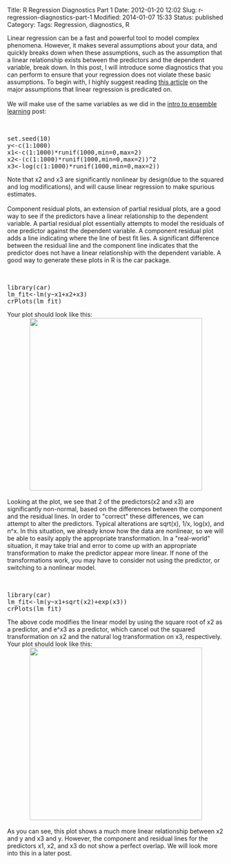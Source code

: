 Title: R Regression Diagnostics Part 1
Date: 2012-01-20 12:02
Slug: r-regression-diagnostics-part-1
Modified: 2014-01-07 15:33
Status: published
Category: 
Tags: Regression, diagnostics, R


<div class='post'>
Linear regression can be a fast and powerful tool to model complex phenomena. However, it makes several assumptions about your data, and quickly breaks down when these assumptions, such as the assumption that a linear relationship exists between the predictors and the dependent variable, break down. In this post, I will introduce some diagnostics that you can perform to ensure that your regression does not violate these basic assumptions. To begin with, I highly suggest reading <a href="http://www.duke.edu/~rnau/testing.htm">this article</a> on the major assumptions that linear regression is predicated on.<br/><br/> We will make use of the same variables as we did in the <a href="http://viksalgorithms.blogspot.com/2012/01/intro-to-ensemble-learning-in-r.html">intro to ensemble learning</a> post:<br/><br/> <pre><br />set.seed(10)<br />y<-c(1:1000)<br />x1<-c(1:1000)*runif(1000,min=0,max=2)<br />x2<-(c(1:1000)*runif(1000,min=0,max=2))^2<br />x3<-log(c(1:1000)*runif(1000,min=0,max=2))<br /></pre> Note that x2 and x3 are significantly nonlinear by design(due to the squared and log modifications), and will cause linear regression to make spurious estimates.<br/><br/> Component residual plots, an extension of partial residual plots, are a good way to see if the predictors have a linear relationship to the dependent variable. A partial residual plot essentially attempts to model the residuals of one predictor against the dependent variable. A component residual plot adds a line indicating where the line of best fit lies. A significant difference between the residual line and the component line indicates that the predictor does not have a linear relationship with the dependent variable. A good way to generate these plots in R is the car package.<br/><br/> <pre><br />library(car)<br />lm_fit<-lm(y~x1+x2+x3)<br />crPlots(lm_fit)<br /></pre> Your plot should look like this: <div class="separator" style="clear: both; text-align: center;"><a href="http://3.bp.blogspot.com/-CclCuFhXsuA/TxnDKGAXCxI/AAAAAAAAABw/Glk3q3Mc9fM/s1600/crplots.png" imageanchor="1" style="margin-left:1em; margin-right:1em"><img border="0" height="400" width="400" src="http://3.bp.blogspot.com/-CclCuFhXsuA/TxnDKGAXCxI/AAAAAAAAABw/Glk3q3Mc9fM/s400/crplots.png" /></a></div> <br/> Looking at the plot, we see that 2 of the predictors(x2 and x3) are significantly non-normal, based on the differences between the component and the residual lines. In order to "correct" these differences, we can attempt to alter the predictors. Typical alterations are sqrt(x), 1/x, log(x), and n^x. In this situation, we already know how the data are nonlinear, so we will be able to easily apply the appropriate transformation. In a "real-world" situation, it may take trial and error to come up with an appropriate transformation to make the predictor appear more linear. If none of the transformations work, you may have to consider not using the predictor, or switching to a nonlinear model.<br/><br/> <pre><br />library(car)<br />lm_fit<-lm(y~x1+sqrt(x2)+exp(x3))<br />crPlots(lm_fit)<br /></pre> The above code modifies the linear model by using the square root of x2 as a predictor, and e^x3 as a predictor, which cancel out the squared transformation on x2 and the natural log transformation on x3, respectively. Your plot should look like this:<br/> <div class="separator" style="clear: both; text-align: center;"><a href="http://1.bp.blogspot.com/-uvVRMzNsE_s/TxnGQYv8jJI/AAAAAAAAAB8/S1ThQ0oft5o/s1600/crplots2.png" imageanchor="1" style="margin-left:1em; margin-right:1em"><img border="0" height="400" width="400" src="http://1.bp.blogspot.com/-uvVRMzNsE_s/TxnGQYv8jJI/AAAAAAAAAB8/S1ThQ0oft5o/s400/crplots2.png" /></a></div> <br/> As you can see, this plot shows a much more linear relationship between x2 and y and x3 and y. However, the component and residual lines for the predictors x1, x2, and x3 do not show a perfect overlap. We will look more into this in a later post.<br/><br/></div>
